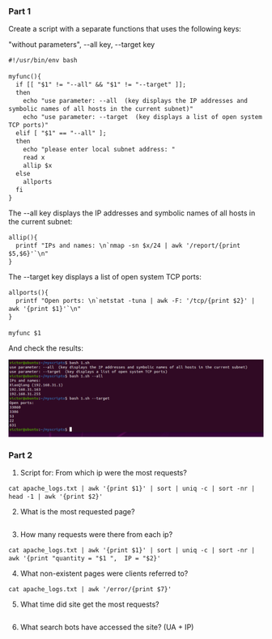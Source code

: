  ### Part 1
 
 Create a script with a separate functions that uses the following keys:
 
 "without parameters", --all key, --target key


```
#!/usr/bin/env bash

myfunc(){
  if [[ "$1" != "--all" && "$1" != "--target" ]];
  then
    echo "use parameter: --all  (key displays the IP addresses and symbolic names of all hosts in the current subnet)"
    echo "use parameter: --target  (key displays a list of open system TCP ports)"
  elif [ "$1" == "--all" ];
  then
    echo "please enter local subnet address: "
    read x
    allip $x
  else
    allports
  fi
}
```
The --all key displays the IP addresses and symbolic names of all hosts in the current subnet:
```
allip(){
  printf "IPs and names: \n`nmap -sn $x/24 | awk '/report/{print $5,$6}'`\n"
}
```
The --target key displays a list of open system TCP ports:
```
allports(){
  printf "Open ports: \n`netstat -tuna | awk -F: '/tcp/{print $2}' | awk '{print $1}'`\n"
}

myfunc $1
```

And check the results:


![functions](./images/16.png "functions")


 ### Part 2
 
 1. Script for: From which ip were the most requests?
```
cat apache_logs.txt | awk '{print $1}' | sort | uniq -c | sort -nr | head -1 | awk '{print $2}'
```
2. What is the most requested page?
```

```
3. How many requests were there from each ip?
```
cat apache_logs.txt | awk '{print $1}' | sort | uniq -c | sort -nr | awk '{print "quantity = "$1 ",  IP = "$2}'
```
4. What non-existent pages were clients referred to?
```
cat apache_logs.txt | awk '/error/{print $7}'
```
5. What time did site get the most requests?
```

```
6. What search bots have accessed the site? (UA + IP)
```

```

